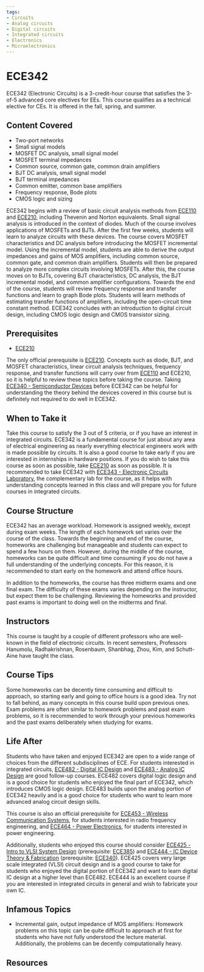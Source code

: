 ```yaml
---
tags:
- Circuits
- Analog circuits
- Digital circuits
- Integrated circuits
- Electronics
- Microelectronics
---
```

# ECE342

ECE342 (Electronic Circuits) is a 3-credit-hour course that satisfies the 3-of-5 advanced core electives for EEs.  This course qualifies as a technical elective for CEs.  It is offered in the fall, spring, and summer.

## Content Covered

- Two-port networks
- Small signal models
- MOSFET DC analysis, small signal model
- MOSFET terminal impedances
- Common source, common gate, common drain amplifiers
- BJT DC analysis, small signal model
- BJT terminal impedances
- Common emitter, common base amplifiers
- Frequency response, Bode plots
- CMOS logic and sizing

ECE342 begins with a review of basic circuit analysis methods from [ECE110](ECE110.md) and [ECE210](ECE210.md), including Thevenin and Norton equivalents.  Small signal analysis is introduced in the context of diodes.  Much of the course involves applications of MOSFETs and BJTs.  After the first few weeks, students will learn to analyze circuits with these devices.  The course covers MOSFET characteristics and DC analysis before introducing the MOSFET incremental model.  Using the incremental model, students are able to derive the output impedances and gains of MOS amplifiers, including common source, common gate, and common drain amplifiers.  Students will then be prepared to analyze more complex circuits involving MOSFETs.  After this, the course moves on to BJTs, covering BJT characteristics, DC analysis, the BJT incremental model, and common amplifier configurations.  Towards the end of the course, students will review frequency response and transfer functions and learn to graph Bode plots.  Students will learn methods of estimating transfer functions of amplifiers, including the open-circuit time constant method.  ECE342 concludes with an introduction to digital circuit design, including CMOS logic design and CMOS transistor sizing. 

## Prerequisites

- [ECE210](ECE210.md)

The only official prerequisite is [ECE210](ECE210.md).  Concepts such as diode, BJT, and MOSFET characteristics, linear circuit analysis techniques, frequency response, and transfer functions will carry over from [ECE110](ECE110.md) and ECE210, so it is helpful to review these topics before taking the course.  Taking [ECE340 - Semiconductor Devices](ECE340.md) before ECE342 can be helpful for understanding the theory behind the devices covered in this course but is definitely not required to do well in ECE342.

## When to Take it

Take this course to satisfy the 3 out of 5 criteria, or if you have an interest in integrated circuits.  ECE342 is a fundamental course for just about any area of electrical engineering as nearly everything electrical engineers work with is made possible by circuits. It is also a good course to take early if you are interested in internships in hardware positions.  If you do wish to take this course as soon as possible, take [ECE210](ECE210.md) as soon as possible.  It is recommended to take ECE342 with [ECE343 - Electronic Circuits Laboratory](ECE343.md), the complementary lab for the course, as it helps with understanding concepts learned in this class and will prepare you for future courses in integrated circuits.

## Course Structure

ECE342 has an average workload.  Homework is assigned weekly, except during exam weeks.  The length of each homework set varies over the course of the class.  Towards the beginning and end of the course, homeworks are challenging but manageable and students can expect to spend a few hours on them.  However, during the middle of the course, homeworks can be quite difficult and time consuming if you do not have a full understanding of the underlying concepts.  For this reason, it is recommended to start early on the homework and attend office hours.  

In addition to the homeworks, the course has three midterm exams and one final exam.  The difficulty of these exams varies depending on the instructor, but expect them to be challenging.  Reviewing the homeworks and provided past exams is important to doing well on the midterms and final.    

## Instructors

This course is taught by a couple of different professors who are well-known in the field of electronic circuits.  In recent semesters, Professors Hanumolu, Radhakrishnan, Rosenbaum, Shanbhag, Zhou, Kim, and Schutt-Aine have taught the class.

## Course Tips

Some homeworks can be decently time consuming and difficult to approach, so starting early and going to office hours is a good idea.  Try not to fall behind, as many concepts in this course build upon previous ones.  Exam problems are often similar to homework problems and past exam problems, so it is recommended to work through your previous homeworks and the past exams deliberately when studying for exams.  

## Life After

Students who have taken and enjoyed ECE342 are open to a wide range of choices from the different subdisciplines of ECE.  For students interested in integrated circuits, [ECE482 - Digital IC Design](ECE482.md) and [ECE483 - Analog IC Design](ECE483.md) are good follow-up courses.  ECE482 covers digital logic design and is a good choice for students who enjoyed the final part of ECE342, which introduces CMOS logic design.  ECE483 builds upon the analog portion of ECE342 heavily and is a good choice for students who want to learn more advanced analog circuit design skills.

This course is also an official prerequisite for [ECE453 - Wireless Communication Systems](ECE453.md), for students interested in radio frequency engineering, and [ECE464 - Power Electronics](ECE464.md), for students interested in power engineering.  

Additionally, students who enjoyed this course should consider [ECE425 - Intro to VLSI System Design](ECE425.md) (prerequisite: [ECE385](ECE385.md)) and [ECE444 - IC Device Theory & Fabrication](ECE444.md) (prerequisite: [ECE340](ECE340.md)).  ECE425 covers very large scale integrated (VLSI) circuit design and is a good course to take for students who enjoyed the digital portion of ECE342 and want to learn digital IC design at a higher level than ECE482.  ECE444 is an excellent course if you are interested in integrated circuits in general and wish to fabricate your own IC.

## Infamous Topics

- Incremental gain, output impedance of MOS amplifiers: Homework problems on this topic can be quite difficult to approach at first for students who have not fully understood the lecture material.  Additionally, the problems can be decently computationally heavy.

## Resources

